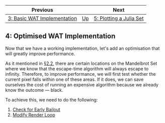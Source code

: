 | Previous | | Next
|---|---|---
| [3: Basic WAT Implementation](../03%20WAT%20Basic%20Implementation/README.md) | [Up](../README.md) | [5: Plotting a Julia Set](../05%20MB%20Julia%20Set/README.md)

## 4: Optimised WAT Implementation

Now that we have a working implementation, let's add an optimisation that will greatly improve performance.

As it mentioned in [§2.2](../02%20Initial%20Implementation/02/README.md), there are certain locations on the Mandelbrot Set where we know that the escape-time algorithm will always escape to infinity.  Therefore, to improve performance, we will first test whether the current pixel falls within one of these areas.  If it does, we can save ourselves the cost of running an expensive algorithm because we already know the outcome &mdash; black.

To achieve this, we need to do the following:

1. [Check for Early Bailout](./01/README.md)
1. [Modify Render Loop](./02/README.md)

